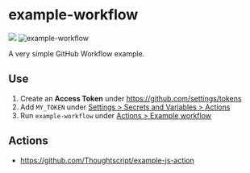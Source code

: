 # example-workflow

[![](https://img.shields.io/badge/GitHub-Actions-black.svg)](https://docs.github.com/en/actions)
![example-workflow](https://github.com/Thoughtscript/example-workflow/actions/workflows/example-workflow.yml/badge.svg)

A very simple GitHub Workflow example.

## Use

1. Create an **Access Token** under https://github.com/settings/tokens
2. Add `MY_TOKEN` under [Settings > Secrets and Variables > Actions](https://github.com/Thoughtscript/example-workflow/settings/secrets/actions)
3. Run `example-workflow` under [Actions > Example workflow](https://github.com/Thoughtscript/example-workflow/actions/workflows/example-workflow.yml)

## Actions

* https://github.com/Thoughtscript/example-js-action
